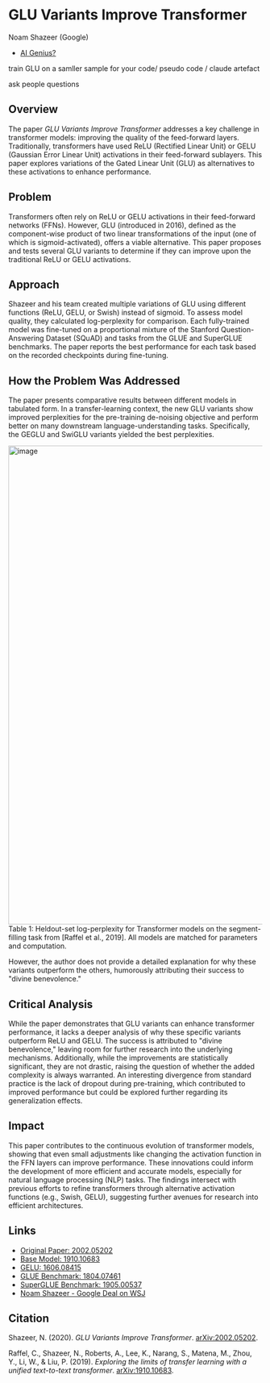 # GLU Variants Improve Transformer
Noam Shazeer (Google)

- [AI Genius?](https://www.wsj.com/tech/ai/noam-shazeer-google-ai-deal-d3605697?msockid=17cb7d10f5b46222298d6e23f49863b6)

train GLU on a samller sample for your code/ pseudo code / claude artefact

ask people questions


## Overview
The paper *GLU Variants Improve Transformer* addresses a key challenge in transformer models: improving the quality of the feed-forward layers. Traditionally, transformers have used ReLU (Rectified Linear Unit) or GELU (Gaussian Error Linear Unit) activations in their feed-forward sublayers. This paper explores variations of the Gated Linear Unit (GLU) as alternatives to these activations to enhance performance.

## Problem
Transformers often rely on ReLU or GELU activations in their feed-forward networks (FFNs). However, GLU (introduced in 2016), defined as the component-wise product of two linear transformations of the input (one of which is sigmoid-activated), offers a viable alternative. This paper proposes and tests several GLU variants to determine if they can improve upon the traditional ReLU or GELU activations.

## Approach
Shazeer and his team created multiple variations of GLU using different functions (ReLU, GELU, or Swish) instead of sigmoid. To assess model quality, they calculated log-perplexity for comparison. Each fully-trained model was fine-tuned on a proportional mixture of the Stanford Question-Answering Dataset (SQuAD) and tasks from the GLUE and SuperGLUE benchmarks. The paper reports the best performance for each task based on the recorded checkpoints during fine-tuning.

## How the Problem Was Addressed
The paper presents comparative results between different models in tabulated form. In a transfer-learning context, the new GLU variants show improved perplexities for the pre-training de-noising objective and perform better on many downstream language-understanding tasks. Specifically, the GEGLU and SwiGLU variants yielded the best perplexities. 


<img width="950" alt="image" src="https://github.com/user-attachments/assets/74769d83-1684-4141-bbf0-5873d68866b4">
Table 1: Heldout-set log-perplexity for Transformer models on the segment-filling task from [Raffel et al.,
2019]. All models are matched for parameters and computation.

However, the author does not provide a detailed explanation for why these variants outperform the others, humorously attributing their success to "divine benevolence."

## Critical Analysis
While the paper demonstrates that GLU variants can enhance transformer performance, it lacks a deeper analysis of why these specific variants outperform ReLU and GELU. The success is attributed to "divine benevolence," leaving room for further research into the underlying mechanisms. Additionally, while the improvements are statistically significant, they are not drastic, raising the question of whether the added complexity is always warranted. An interesting divergence from standard practice is the lack of dropout during pre-training, which contributed to improved performance but could be explored further regarding its generalization effects.

## Impact
This paper contributes to the continuous evolution of transformer models, showing that even small adjustments like changing the activation function in the FFN layers can improve performance. These innovations could inform the development of more efficient and accurate models, especially for natural language processing (NLP) tasks. The findings intersect with previous efforts to refine transformers through alternative activation functions (e.g., Swish, GELU), suggesting further avenues for research into efficient architectures.

## Links
- [Original Paper: 2002.05202](https://arxiv.org/abs/2002.05202)
- [Base Model: 1910.10683](https://arxiv.org/abs/1910.10683)
- [GELU: 1606.08415](https://arxiv.org/abs/1606.08415)
- [GLUE Benchmark: 1804.07461](https://arxiv.org/abs/1804.07461)
- [SuperGLUE Benchmark: 1905.00537](https://arxiv.org/abs/1905.00537)
- [Noam Shazeer - Google Deal on WSJ](https://www.wsj.com/tech/ai/noam-shazeer-google-ai-deal-d3605697?msockid=17cb7d10f5b46222298d6e23f49863b6)

## Citation
Shazeer, N. (2020). *GLU Variants Improve Transformer*. [arXiv:2002.05202](https://arxiv.org/abs/2002.05202).

Raffel, C., Shazeer, N., Roberts, A., Lee, K., Narang, S., Matena, M., Zhou, Y., Li, W., & Liu, P. (2019). *Exploring the limits of transfer learning with a unified text-to-text transformer*. [arXiv:1910.10683](https://arxiv.org/abs/1910.10683).
